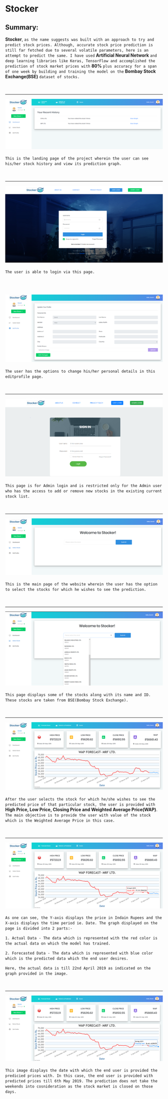 # Stocker
## Summary:
**Stocker**, `as the name suggests was built with an approach to try and predict stock prices. Although, accurate stock price prediction is still far fetched due to several volatile parameters, here is an attempt to predict the same. I have used` **Artificial Neural Network** `and deep learning libraries like Keras, TensorFlow and accomplished the prediction of stock market prices with` **80%** `plus accuracy for a span of one week by building and training the model on the` **Bombay Stock Exchange(BSE)** `dataset of stocks.`
<br><br><br><hr>

![](img/stocker_landingpage.jpg)
<br><br>
`This is the landing page of the project wherein the user can see his/her stock history and view its prediction graph.`
<br><br><br><hr>

![](img/stocker_loginpage.jpg)
<br><br>
`The user is able to login via this page.`
<br><br><br><br>

![](img/stocker_editprofile.jpg)
<br><br>
`The user has the options to change his/her personal details in this editprofile page.`
<br><br><br><hr>

![](img/stocker_adminlogin.jpg)
<br><br>
`This page is for Admin login and is restricted only for the Admin user who has the access to add or remove new stocks in the existing current stock list.`
<br><br><br><hr>

![](img/stocker_userpage.jpg)
<br><br>
`This is the main page of the website wherein the user has the option to select the stocks for which he wishes to see the prediction.`
<br><br><br><hr>

![](img/stocker_stocks.jpg)
<br><br>
`This page displays some of the stocks along with its name and ID. These stocks are taken from BSE(Bombay Stock Exchange).`
<br><br><br><hr>

![](img/stocker_predictedgraph.jpg)
<br><br>
`After the user selects the stock for which he/she wishes to see the predicted price of that particular stock, the user is provided with `**High Price, Low Price, Closing Price and Weighted Average Price(WAP)**. `The main objective is to provide the user with value of the stock which is the Weighted Average Price in this case.`
<br><br><br><hr>

![](img/stocker_actualdate.jpg)
<br><br>
`As one can see, the Y-axis displays the price in Indain Rupees and the X-axis displays the time period ie. Date. The graph displayed on the page is divided into 2 parts:-`

`1. Actual Data - The data which is represented with the red color is the actual data on which the model has trained.`

`2. Forecasted Data - The data which is represented with blue color which is the predicted data which the end user desires.`

`Here, the actual data is till 22nd April 2019 as indicated on the graph provided in the image.`
<br><br><br><hr>

![](img/stocker_predicteddategraph.jpg)
<br><br>
`This image displays the date with which the end user is provided the predicied prices with. In this case, the end user is provided with predicted prices till 6th May 2019. The prediction does not take the weekends into cosnideration as the stock market is closed on those days.`
<br>

